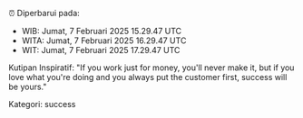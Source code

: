 ⏰ Diperbarui pada:
- WIB: Jumat, 7 Februari 2025 15.29.47 UTC
- WITA: Jumat, 7 Februari 2025 16.29.47 UTC
- WIT: Jumat, 7 Februari 2025 17.29.47 UTC

Kutipan Inspiratif:
"If you work just for money, you'll never make it, but if you love what you're doing and you always put the customer first, success will be yours."


Kategori: success

